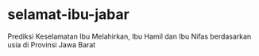 # selamat-ibu-jabar
Prediksi Keselamatan Ibu Melahirkan, Ibu Hamil dan Ibu Nifas berdasarkan usia di Provinsi Jawa Barat
